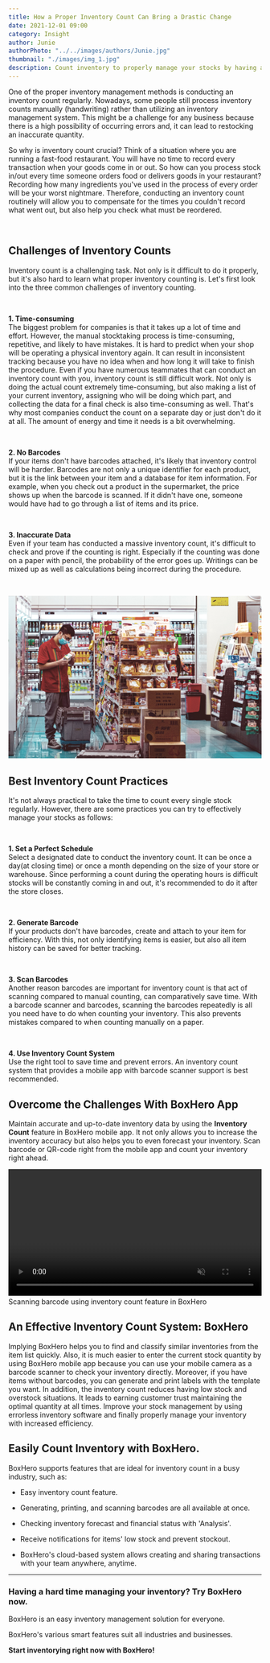 ```yaml
---
title: How a Proper Inventory Count Can Bring a Drastic Change
date: 2021-12-01 09:00
category: Insight
author: Junie
authorPhoto: "../../images/authors/Junie.jpg"
thumbnail: "./images/img_1.jpg"
description: Count inventory to properly manage your stocks by having accurate inventory data.
---
```


One of the proper inventory management methods is conducting an inventory count regularly. Nowadays, some people still process inventory counts manually (handwriting) rather than utilizing an inventory management system. This might be a challenge for any business because there is a high possibility of occurring errors and, it can lead to restocking an inaccurate quantity.

So why is inventory count crucial? Think of a situation where you are running a fast-food restaurant. You will have no time to record every transaction when your goods come in or out. So how can you process stock in/out every time someone orders food or delivers goods in your restaurant? Recording how many ingredients you've used in the process of every order will be your worst nightmare. Therefore, conducting an inventory count routinely will allow you to compensate for the times you couldn't record what went out, but also help you check what must be reordered. 

<br/>

## Challenges of Inventory Counts

Inventory count is a challenging task. Not only is it difficult to do it properly, but it's also hard to learn what proper inventory counting is. Let's first look into the three common challenges of inventory counting.

<br/>

**1. Time-consuming**<br/>
The biggest problem for companies is that it takes up a lot of time and effort. However, the manual stocktaking process is time-consuming, repetitive, and likely to have mistakes. It is hard to predict when your shop will be operating a physical inventory again. It can result in inconsistent tracking because you have no idea when and how long it will take to finish the procedure. Even if you have numerous teammates that can conduct an inventory count with you, inventory count is still difficult work. Not only is doing the actual count extremely time-consuming, but also making a list of your current inventory, assigning who will be doing which part, and collecting the data for a final check is also time-consuming as well. That's why most companies conduct the count on a separate day or just don't do it at all. The amount of energy and time it needs is a bit overwhelming.

<br/>

**2. No Barcodes**<br/>
If your items don't have barcodes attached, it's likely that inventory control will be harder. Barcodes are not only a unique identifier for each product, but it is the link between your item and a database for item information. For example, when you check out a product in the supermarket, the price shows up when the barcode is scanned. If it didn't have one, someone would have had to go through a list of items and its price. 

<br/>

**3. Inaccurate Data**<br/>
Even if your team has conducted a massive inventory count, it's difficult to check and prove if the counting is right. Especially if the counting was done on a paper with pencil, the probability of the error goes up. Writings can be mixed up as well as calculations being incorrect during the procedure. 

<br/>

![Convenience store worker performing an inventory count](images/img_2.jpg)

## Best Inventory Count Practices

It's not always practical to take the time to count every single stock regularly. However, there are some practices you can try to effectively manage your stocks as follows:

<br/>

**1. Set a Perfect Schedule**<br/>
Select a designated date to conduct the inventory count. It can be once a day(at closing time) or once a month depending on the size of your store or warehouse. Since performing a count during the operating hours is difficult stocks will be constantly coming in and out, it's recommended to do it after the store closes. 

<br/>

**2.  Generate Barcode**<br/>
If your products don't have barcodes, create and attach to your item for efficiency. With this, not only identifying items is easier, but also all item history can be saved for better tracking.

<br/>

**3. Scan Barcodes**<br/>
Another reason barcodes are important for inventory count is that act of scanning compared to manual counting, can comparatively save time. With a barcode scanner and barcodes, scanning the barcodes repeatedly is all you need have to do when counting your inventory. This also prevents mistakes compared to when counting manually on a paper.

<br/>

**4. Use Inventory Count System**<br/>
Use the right tool to save time and prevent errors. An inventory count system that provides a mobile app with barcode scanner support is best recommended. 

## Overcome the Challenges With BoxHero App

Maintain accurate and up-to-date inventory data by using the **Inventory Count** feature in BoxHero mobile app. It not only allows you to increase the inventory accuracy but also helps you to even forecast your inventory. Scan barcode or QR-code right from the mobile app and count your inventory right ahead.

<video src="images/img_3.mp4" style="width:100%" muted autoplay loop playsinline></video>
<invisible>Scanning barcode using inventory count feature in BoxHero</invisible>

## An Effective Inventory Count System: BoxHero

Implying BoxHero helps you to find and classify similar inventories from the item list quickly. Also, it is much easier to enter the current stock quantity by using BoxHero mobile app because you can use your mobile camera as a barcode scanner to check your inventory directly. Moreover, if you have items without barcodes, you can generate and print labels with the template you want. In addition, the inventory count reduces having low stock and overstock situations. It leads to earning customer trust maintaining the optimal quantity at all times. Improve your stock management by using errorless inventory software and finally properly manage your inventory with increased efficiency.

## Easily Count Inventory with BoxHero.

BoxHero supports features that are ideal for inventory count in a busy industry, such as:

- Easy inventory count feature.

- Generating, printing, and scanning barcodes are all available at once.

- Checking inventory forecast and financial status with 'Analysis'. 

- Receive notifications for items' low stock and prevent stockout. 

- BoxHero's cloud-based system allows creating and sharing transactions with your team anywhere, anytime.

<hr/>

### Having a hard time managing your inventory? Try BoxHero now.

BoxHero is an easy inventory management solution for everyone.

BoxHero's various smart features suit all industries and businesses.

**Start inventorying right now with BoxHero!**



